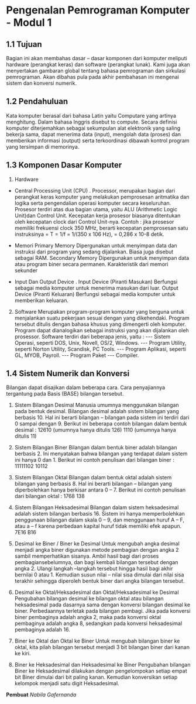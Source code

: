 # Pengenalan Pemrograman Komputer - Modul 1
## 1.1 Tujuan
Bagian ini akan membahas dasar – dasar komponen dari komputer meliputi hardware (perangkat keras) dan software (perangkat lunak). Kami juga akan menyertakan gambaran global tentang bahasa pemrograman dan sirkulasi pemrograman. Akan dibahas pula pada akhir pembahasan ini mengenai sistem dan konversi numerik.

## 1.2 Pendahuluan
Kata komputer berasal dari bahasa Latin yaitu Computare yang artinya menghitung. Dalam bahasa Inggris disebut to compute. Secara definisi komputer diterjemahkan sebagai sekumpulan alat elektronik yang saling bekerja sama, dapat menerima data (input), mengolah data (proses) dan memberikan informasi (output) serta terkoordinasi dibawah kontrol program yang tersimpan di memorinya.

## 1.3 Komponen Dasar Komputer
1. Hardware
- Central Processing Unit (CPU) .
Processor, merupakan bagian dari perangkat keras komputer yang melakukan pemprosesan aritmatika dan logika serta pengendalian operasi komputer secara keseluruhan. Prosesor terdiri atas dua bagian utama, yaitu ALU (Arithmetic Logic Unit)dan Control Unit. Kecepatan kerja prosesor biasanya ditentukan oleh kecepatan clock dari Control Unit-nya.
Contoh : jika prosesor memiliki frekuensi clock 350 MHz, berarti kecepatan pemprosesan satu instruksinya = T = 1/f = 1/(350 x 106 Hz), = 0,286 x 10-8 detik.

- Memori
Primary Memory Dipergunakan untuk menyimpan data dan instruksi dari program yang sedang dijalankan. Biasa juga disebut sebagai RAM. Secondary Memory Dipergunakan untuk menyimpan data atau program biner secara permanen. Karakteristik dari memori sekunder

- Input Dan Output Device .
Input Device (Piranti Masukan) Berfungsi sebagai media komputer untuk menerima masukan dari luar.
Output Device (Piranti Keluaran) Berfungsi sebagai media komputer untuk memberikan keluaran.

2. Software
Merupakan program-program komputer yang berguna untuk menjalankan suatu pekerjaan sesuai dengan yang dikehendaki. Program tersebut ditulis dengan bahasa khusus yang dimengerti oleh komputer. Program dapat dianalogikan sebagai instruksi yang akan dijalankan oleh prosessor. Software terdiri dari beberapa jenis, yaitu :
--- Sistem Operasi, seperti DOS, Unix, Novell, OS/2, Windows.
--- Program Utility, seperti Norton Utility, Scandisk, PC Tools.
--- Program Aplikasi, seperti GL, MYOB, Payroll.
--- Program Paket
--- Compiler.

## 1.4 Sistem Numerik dan Konversi
Bilangan dapat disajikan dalam beberapa cara. Cara penyajiannya tergantung pada Basis (BASE) bilangan tersebut.

1. Sistem Bilangan Desimal
Manusia umumnya menggunakan bilangan pada bentuk desimal. Bilangan desimal adalah sistem bilangan yang berbasis 10. Hal ini berarti bilangan – bilangan pada sistem ini terdiri dari 0 sampai dengan 9. Berikut ini beberapa contoh bilangan dalam bentuk desimal :
12610 (umumnya hanya ditulis 126)
1110 (umumnya hanya ditulis 11)

2. Sistem Bilangan Biner
Bilangan dalam bentuk biner adalah bilangan berbasis 2. Ini menyatakan bahwa bilangan yang terdapat dalam sistem ini hanya 0 dan 1. Berikut ini contoh penulisan dari bilangan biner :
11111102
10112

3. Sistem Bilangan Oktal
Bilangan dalam bentuk oktal adalah sistem bilangan yang berbasis 8. Hal ini berarti bilangan – bilangan yang diperbolehkan hanya berkisar antara 0 – 7. Berikut ini contoh penulisan dari bilangan oktal :
1768
138

4. Sistem Bilangan Heksadesimal
Bilangan dalam sistem heksadesimal adalah sistem bilangan berbasis 16. Sistem ini hanya memperbolehkan penggunaan bilangan dalam skala 0 – 9, dan menggunaan huruf A – F, atau a – f karena perbedaan kapital huruf tidak memiliki efek apapun.
7E16
B16

5. Desimal ke Biner / Biner ke Desimal
Untuk mengubah angka desimal menjadi angka biner digunakan metode pembagian dengan angka 2 sambil memperhatikan sisanya. Ambil hasil bagi dari proses pembagiansebelumnya, dan bagi kembali bilangan tersebut dengan angka 2. Ulangi langkah –langkah tersebut hingga hasil bagi akhir bernilai 0 atau 1. Kemudian susun nilai – nilai sisa dimulai dari nilai sisa terakhir sehingga diperoleh bentuk biner dari angka bilangan tersebut.

6. Desimal ke Oktal/Heksadesimal dan Oktal/Heksadesimal ke
Desimal Pengubahan bilangan desimal ke bilangan oktal atau bilangan heksadesimal pada dasarnya sama dengan konversi bilangan desimal ke biner. Perbedaannya terletak pada bilangan pembagi. Jika pada konversi biner pembaginya adalah angka 2, maka pada konversi oktal pembaginya adalah angka 8, sedangkan pada konversi heksadesimal pembaginya adalah 16.

7. Biner ke Oktal dan Oktal ke Biner
Untuk mengubah bilangan biner ke oktal, kita pilah bilangan tersebut menjadi 3 bit bilangan biner dari kanan ke kiri.

8. Biner ke Heksadesimal dan Heksadesimal ke Biner
Pengubahan bilangan Biner ke Heksadesimal dilakukan dengan pengelompokan setiap empat bit Biner dimulai dari bit paling kanan. Kemudian konversikan setiap kelompok menjadi satu digit Heksadesimal.

**Pembuat**
*Nabila Gafernanda*


